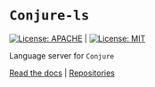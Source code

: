 # `Conjure-ls`
[![License: APACHE](https://img.shields.io/badge/License-Apache_2.0-blue.svg)](https://opensource.org/licenses/Apache-2.0) |
[![License: MIT](https://img.shields.io/badge/License-MIT-yellow.svg)](https://opensource.org/licenses/MIT)

Language server for `Conjure`

[Read the docs](https://www.conjure-lang.org) |
[Repositories](https://www.github.com/conjure-lang/conjure)
